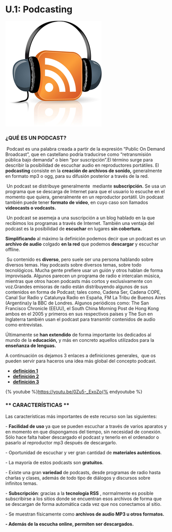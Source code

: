 # U.1: Podcasting


![Fig 2.3: brennandunn.com Licencia Creative Commons](img/podcast.jpg)




### ¿QUÉ ES UN PODCAST?

 Podcast es una palabra creada a partir de la expresión “Public On Demand Broadcast”, que en castellano podría traducirse como “retransmisión pública bajo demanda” o bien “por suscripción”.El término surge para describir la posibilidad de escuchar audio en reproductores portátiles. El **podcasting** consiste en la **creación de archivos de sonido,** generalmente en formato mp3 o ogg, para su difusión posterior a través de la red.

 Un podcast se distribuye generalmente  mediante **subscripción.** Se usa un programa que se descarga de Internet para que el usuario lo escuche en el momento que quiera, generalmente en un reproductor portátil. Un podcast también puede tener **formato de video**, en cuyo caso son llamados **videocasts o vodcasts.**

 Un podcast se asemeja a una suscripción a un blog hablado en la que recibimos los programas a través de Internet. También una ventaja del podcast es la posibilidad de **escuchar** en lugares **sin cobertura.**

**Simplificando** al máximo la definición podemos decir que un podcast es un **archivo de audio** colgado **en la red** que podemos **descargar** y escuchar offline.

 Su contenido es **diverso**, pero suele ser una persona hablando sobre diversos temas. Hay podcasts sobre diversos temas, sobre todo tecnológicos. Mucha gente prefiere usar un guión y otros hablan de forma improvisada. Algunos parecen un programa de radio e intercalan música, mientras que otros hacen podcasts más cortos y exclusivamente con voz.Grandes emisoras de radio están distribuyendo algunos de sus contenidos en forma de Podcast; tales como, Cadena Ser, Cadena COPE, Canal Sur Radio y Catalunya Radio en España, FM La Tribu de Buenos Aires (Argentina)y la BBC de Londres. Algunos periódicos como: The San Francisco Chronicle (EEUU), el South China Morning Post de Hong Kong ambos en el 2005 y primeros en sus respectivos países y The Sun en Inglaterra también usan el podcast para transmitir contenidos de audio como entrevistas.

Últimamente se **han extendido** de forma importante los dedicados al mundo de la **educación,** y más en concreto aquellos utilizados para la **enseñanza de lenguas.**

A continuación os dejamos 3 enlaces a definiciones generales,  que os pueden servir para haceros una idea más global del concepto podcast.

*   **[definición 1](http://es.wikipedia.org/wiki/Podcast)**
*   **[definición 2](http://oympodcasts.blogspot.com.es/2013/03/definicion-de-podcasts.html)**
*   **[definición 3](http://www.anexom.es/tecnologia/el-podcasting-i-%C2%BFque-es-un-podcast-y-como-lo-uso/)**

{% youtube %}https://youtu.be/0Zu5-_ExoZo{% endyoutube %}

### ** CARACTERÍSTICAS **

Las características más importantes de este recurso son las siguientes:

\- **Facilidad de uso** ya que se pueden escuchar a través de varios aparatos y en momento en que dispongamos del tiempo, sin necesidad de conexión. Sólo hace falta haber descargado el podcast y tenerlo en el ordenador o pasarlo al reproductor mp3 después de descargarlo.

\- Oportunidad de escuchar y ver gran cantidad de **materiales auténticos**.

\- La mayoría de estos podcasts son **gratuitos**.

\- Existe una gran **variedad** de podcasts, desde programas de radio hasta charlas y clases, además de todo tipo de diálogos y discursos sobre infinitos temas.

\- **Subscripción**: gracias a la **tecnología RSS** , normalmente es posible subscribirse a los sitios donde se encuentran esos archivos de forma que se descargan de forma automática cada vez que nos conectamos al sitio.

\- Se muestran físicamente como **archivos de audio MP3 u otros formatos.**

**\- Además de la escucha online, permiten ser descargados.**

